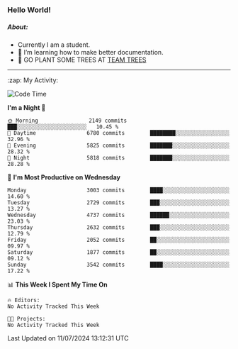 ### Hello World!

##### About:
- Currently I am a student.
- 🌱 I’m learning how to make better documentation.
- 🌱 GO PLANT SOME TREES AT [TEAM TREES](https://teamtrees.org/)

---
  <summary>:zap: My Activity:</summary>
  
<!--START_SECTION:waka-->
![Code Time](http://img.shields.io/badge/Code%20Time-1%2C377%20hrs%2025%20mins-blue)

**I'm a Night 🦉** 

```text
🌞 Morning                2149 commits        ███░░░░░░░░░░░░░░░░░░░░░░   10.45 % 
🌆 Daytime                6780 commits        ████████░░░░░░░░░░░░░░░░░   32.96 % 
🌃 Evening                5825 commits        ███████░░░░░░░░░░░░░░░░░░   28.32 % 
🌙 Night                  5818 commits        ███████░░░░░░░░░░░░░░░░░░   28.28 % 
```
📅 **I'm Most Productive on Wednesday** 

```text
Monday                   3003 commits        ████░░░░░░░░░░░░░░░░░░░░░   14.60 % 
Tuesday                  2729 commits        ███░░░░░░░░░░░░░░░░░░░░░░   13.27 % 
Wednesday                4737 commits        ██████░░░░░░░░░░░░░░░░░░░   23.03 % 
Thursday                 2632 commits        ███░░░░░░░░░░░░░░░░░░░░░░   12.79 % 
Friday                   2052 commits        ██░░░░░░░░░░░░░░░░░░░░░░░   09.97 % 
Saturday                 1877 commits        ██░░░░░░░░░░░░░░░░░░░░░░░   09.12 % 
Sunday                   3542 commits        ████░░░░░░░░░░░░░░░░░░░░░   17.22 % 
```


📊 **This Week I Spent My Time On** 

```text
🔥 Editors: 
No Activity Tracked This Week

🐱‍💻 Projects: 
No Activity Tracked This Week
```


 Last Updated on 11/07/2024 13:12:31 UTC
<!--END_SECTION:waka-->
